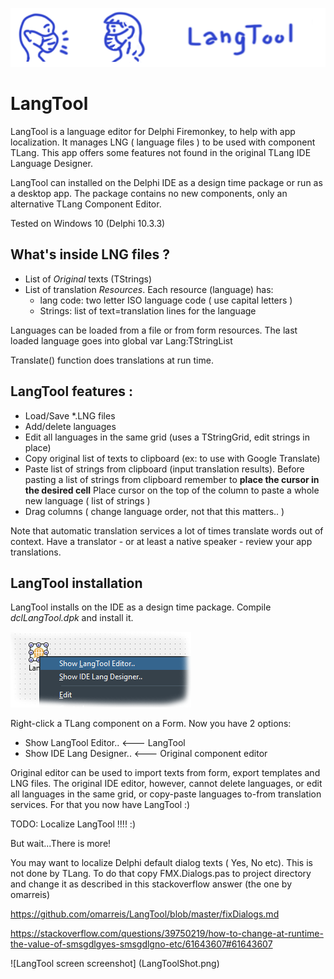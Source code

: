 ![LangTool logo](LangToolLogo.png)

# LangTool
LangTool is a language editor for Delphi Firemonkey, to help with app localization.
It manages LNG ( language files ) to be used with component TLang.
This app offers some features not found in the original TLang IDE Language Designer.

LangTool can installed on the Delphi IDE as a design time package
or run as a desktop app. The package contains no new components, only an 
alternative TLang Component Editor.

Tested on Windows 10 (Delphi 10.3.3)

## What's inside LNG files ?
* List of *Original* texts (TStrings) 
* List of translation *Resources*.   Each resource (language) has: 
    * lang code: two letter ISO language code ( use capital letters )
    * Strings: list of text=translation lines for the language

Languages can be loaded from a file or from form resources.
The last loaded language goes into global var Lang:TStringList

Translate() function does translations at run time. 
    
## LangTool  features : 
* Load/Save *.LNG files 
* Add/delete languages
* Edit all languages in the same grid (uses a TStringGrid, edit strings in place)
* Copy original list of texts to clipboard (ex: to use with Google Translate) 
* Paste list of strings from clipboard (input translation results). 
  Before pasting a list of strings from clipboard remember to **place the cursor in the desired cell** 
  Place cursor on the top of the column to paste a whole new language ( list of strings )
* Drag columns ( change language order, not that this matters.. )   
  
Note that automatic translation services a lot of times translate words out of context.
Have a translator - or at least a native speaker - review your app translations.

## LangTool installation
LangTool installs on the IDE as a design time package.
Compile *dclLangTool.dpk* and install it.

![TLang menu](TLangMenu.png) 

Right-click a TLang component on a Form. Now you have 2 options:
* Show LangTool Editor..              <--- LangTool 
* Show IDE Lang Designer..            <--- Original component editor

Original editor can be used to import texts from form, export templates  and LNG files.
The original IDE editor, however, cannot delete languages, or edit all
languages in the same grid, or copy-paste languages to-from translation services.
For that you now have LangTool   :)

TODO: Localize LangTool !!!!   :)

But wait...There is more!

You may want to localize Delphi default dialog texts ( Yes, No etc). This is not done by TLang.
To do that copy FMX.Dialogs.pas to project directory and change it 
as described in this stackoverflow answer (the one by omarreis)

https://github.com/omarreis/LangTool/blob/master/fixDialogs.md

https://stackoverflow.com/questions/39750219/how-to-change-at-runtime-the-value-of-smsgdlgyes-smsgdlgno-etc/61643607#61643607

![LangTool screen screenshot] (LangToolShot.png) 


